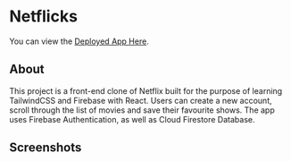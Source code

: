 # Netflicks

You can view the [Deployed App Here](https://netflicks-bd2ba.web.app).

## About

This project is a front-end clone of Netflix built for the purpose of learning TailwindCSS and Firebase with React. Users can create a new account, scroll through the list of movies and save their favourite shows. The app uses Firebase Authentication, as well as Cloud Firestore Database.

## Screenshots

